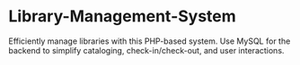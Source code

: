 # Library-Management-System
 Efficiently manage libraries with this PHP-based system. Use MySQL for the backend to simplify cataloging, check-in/check-out, and user interactions.
